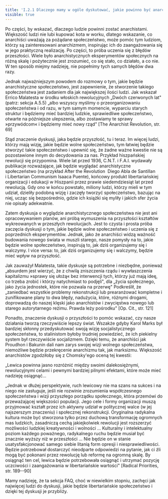 ```yaml
---
title: 'I.2.1 Dlaczego mamy w ogóle dyskutować, jakie powinno być anarchistyczne społeczeństwo?'
visible: true
---
```


Po części, by wskazać, dlaczego ludzie powinni zostać anarchistami.
Większość ludzi nie lubi kupować kota w worku, dlatego wskazanie, co
anarchiści uważają za pożądane społeczeństwo, może pomóc tym ludziom,
którzy są zainteresowani anarchizmem, inspirując ich do zaangażowania
się w jego praktyczną realizację. Po części, to próba uczenia się z
błędów przeszłości. Wiele było anarchistycznych eksperymentów
społecznych na różną skalę i pożytecznie jest zrozumieć, co się stało,
co działało, a co nie. W ten sposób miejmy nadzieję, nie popełnimy tych
samych błędów dwa razy.

Jednak najważniejszym powodem do rozmowy o tym, jakie będzie
anarchistyczne społeczeństwo, jest zapewnienie, że stworzenie takiego
społeczeństwa jest zadaniem dla jak największej ilości ludzi. Jak
wskazał Errico Malatesta w środku włoskich rewolucyjnych „Dwóch
czerwonych lat" (patrz: sekcja A.5.5) „albo wszyscy myślimy o
przeorganizowaniu społeczeństwa i od razu, w tym samym momencie,
wyparciu starych struktur i będziemy mieć bardziej ludzkie, sprawiedliwe
społeczeństwo, otwarte na późniejsze ulepszenia, albo zostawiamy te
sprawy »przywódcom« i będziemy mieć nowy rząd" \[The Anarchist
Revolution, str. 69\]

Stąd znaczenie dyskusji, jaka będzie przyszłość, tu i teraz. Im więcej
ludzi, którzy mają wizję, jakie będzie wolne społeczeństwo, tym łatwiej
będzie stworzyć takie społeczeństwo i upewnić się, że żadne ważne
kwestie nie są pozostawione innym do decydowania za nas. Przykład
hiszpańskiej rewolucji się przypomina. Wiele lat przed 1936, C.N.T. i
F.A.I. wydawały publikacje rozważające, jak będzie wyglądać
anarchistyczne społeczeństwo (na przykład After the Revolution  Diego
Abla de Santillan i Libertarian Communism Isaaca Puente), końcowy
produkt libertariańskiej organizacji i edukacji w Hiszpanii przez prawie
siedemdziesiąt lat przed rewolucją. Gdy ono w końcu powstało, miliony
ludzi, którzy mieli w tym udział, dzieliły podobną wizję i zaczęły
tworzyć społeczeństwo, bazując na niej, ucząc się bezpośrednio, gdzie
ich książki się myliły i jakich sfer życia nie opisały adekwatnie.

Zatem dyskusja o wyglądzie anarchistycznego społeczeństwa nie jest ani
opracowywaniem planów, ani próbą wymuszenia na przyszłości kształtów
wykreowanych w przeszłych rewolucjach. Jest to czysta i prosta próba
zaczęcia dyskusji o tym, jakie będzie wolne społeczeństwo i uczenia się
z poprzednich eksperymentów. Jednak, jako że anarchiści widzą ważność
budowania nowego świata w muszli starego, nasze pomysły na to, jakie
będzie wolne społeczeństwo, inspirują to, jak dziś organizujemy się i
walczymy. I vice versa: to, jak dziś organizujemy się i walczymy, będzie
mieć wpływ na przyszłość.

Jak zauważył Malatesta, takie dyskusje są potrzebne i niezbędne,
ponieważ „absurdem jest wierzyć, że z chwilą zniszczenia rządu i
wywłaszczenia kapitalizmu »sprawy się ułożą« bez interwencji tych,
którzy już mają ideę, co trzeba zrobić i którzy natychmiast to podjęli",
dla „życia społecznego, jako życia jednostek, które nie pozwala na
przerwę" Podkreślił, że „zaniedbać wszystkie problemy rekonstrukcji lub
prearanżować kompletne i zunifikowane plany to dwa błędy, nadużycia,
które, różnymi drogami, doprowadzą do naszej klęski jako anarchistów i
zwycięstwa nowego lub starego autorytarnego reżimu. Prawda leży
pośrodku" \[Op. Cit., str. 121\]

Ponadto, znaczenie dyskusji o przyszłości to pomóc wskazać, czy nasze
działania tworzą rzeczywiście lepszy świat. Wszakże gdyby Karol Marks
był bardziej skłonny przedyskutować swoją wizję socjalistycznego
społeczeństwa, to stalinistom byłoby trudniej powiedzieć, że ich
piekielny system był rzeczywiście socjalizmem. Dzięki temu, że
anarchiści jak Proudhon i Bakunin dali nam zarys swojej wizji wolnego
społeczeństwa, niemożliwe będzie przekręcenie anarchizmu tak, jak
marksizmu. Większość anarchistów zgodziłoby się z Chomsky'ego oceną tej
kwestii:

„Lewica powinna jasno rozróżnić między swoimi dalekosiężnymi,
rewolucyjnymi celami i pewnymi bardziej pilnymi efektami, które może
mieć nadzieję osiągnąć...

„Jednak w dłużej perspektywie, ruch lewicowy nie ma szans na sukces i na
niego nie zasługuje, jeśli nie rozwinie zrozumienia współczesnego
społeczeństwa i wizji przyszłego porządku społecznego, która przemówi do
przeważającej większości populacji. Jego cele i formy organizacji muszą
przyjmować kształt przez ich aktywny udział w politycznej walce (w jej
najszerszym znaczeniu) i społecznej rekonstrukcji. Oryginalna radykalna
kultura może być stworzona tylko przez duchową transformację ogromnych
mas ludzkich, zasadniczą cechą jakiejkolwiek rewolucji jest rozszerzyć
możliwości ludzkiej kreatywności i wolności ... Kulturalny i
intelektualny poziom każdego poważnego, radykalnego ruchu będzie musiał
być znacznie wyższy niż w przeszłości ... Nie będzie on w stanie
usatysfakcjonować samego siebie litanią form opresji i
niesprawiedliwości. Będzie potrzebował dostarczyć nieodparte odpowiedzi
na pytanie, jak ci źli mogą być pokonani przez rewolucję lub reformę na
ogromną skalę. By osiągnąć ten cel, lewica będzie potrzebowała osiągnąć
i utrzymać pozycję uczciwości i zaangażowania w libertariańskie
wartości" \[Radical Priorities, str. 189--90\]

Mamy nadzieję, że ta sekcja FAQ, choć w niewielkim stopniu, zachęci jak
najwięcej ludzi do dyskusji, jakie będzie libertariańskie społeczeństwo
i dzięki tej dyskusji je przybliży.
